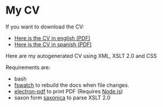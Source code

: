 My CV
=====

If you want to download the CV:

- [Here is the CV in english (PDF)](dist/cv.en.pdf)
- [Here is the CV in spanish (PDF)](dist/cv.es.pdf)


Here are my autogenerated CV using XML, XSLT 2.0 and CSS

Requirements are:
-  bash 
-  [fswatch](https://github.com/emcrisostomo/fswatch) to rebuild the docs when file changes.
-  [electron-pdf](https://github.com/fraserxu/electron-pdf)  to print PDF (Requires [Node.js](https://nodejs.org/es/))
-  saxon form [saxonica](https://www.saxonica.com/) to parse XSLT 2.0